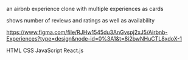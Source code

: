 an airbnb experience clone with multiple experiences as cards

shows number of reviews and ratings as well as availability

https://www.figma.com/file/RJHw1545du3AnGvspj2xJ5/Airbnb-Experiences?type=design&node-id=0%3A1&t=8i2bwNHuCTL8xdoX-1

HTML
CSS
JavaScript
React.js
